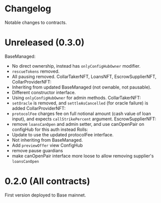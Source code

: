 # Changelog

Notable changes to contracts.

# Unreleased (0.3.0)

BaseManaged:
  - No direct ownership, instead has `onlyConfigHubOwner` modifier.
  - `rescueTokens` removed. 
  - All pausing removed.
CollarTakerNFT, LoansNFT, EscrowSupplierNFT, CollarProviderNFT:
  - Inheriting from updated BaseManaged (not ownable, not pausable).
  - Different constructor interface. 
  - Using `onlyConfigHubOwner` for admin methods.
CollarTakerNFT:
  - `setOracle` is removed, and `settleAsCancelled` (for oracle failure) is added 
CollarProviderNFT:
  - `protocolFee` charges fee on full notional amount (cash value of loan input), and expects `callStrikePercent` argument.
EscrowSupplierNFT:
  - remove `loansCanOpen` and admin setter, and use canOpenPair on configHub for this auth instead
Rolls:
  - Update to use the updated protocolFee interface.
  - Not inheriting from BaseManaged.
  - Add `previewOffer` view 
ConfigHub
  - remove pause guardians
  - make canOpenPair interface more loose to allow removing supplier's `loansCanOpen`    

# 0.2.0 (All contracts)

First version deployed to Base mainnet. 
